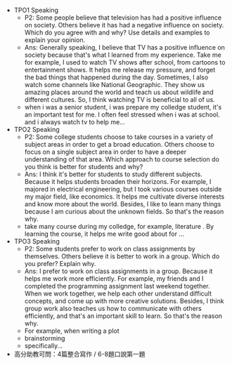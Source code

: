 * TPO1 Speaking
	* P2: Some people believe that television has had a positive influence on society. Others believe it has had a negative influence on society. Which do you agree with and why? Use details and examples to explain your opinion.
	* Ans: Generally speaking, I believe that TV has a positive influence on society because that's what I learned from my experience. Take me for example, I used to watch TV shows after school, from cartoons to entertainment shows. It helps me release my pressure, and forget the bad things that happened during the day. Sometimes, I also watch some channels like National Geographic. They show us amazing places around the world and teach us about wildlife and different cultures. So, I think watching TV is beneficial to all of us.
	* when i was a senior student, i was prepare my colledge student, it's an important test for me. I often feel stressed when i was at school. and i always watch tv to help me...
* TPO2 Speaking
	* P2: Some college students choose to take courses in a variety of subject areas in order to get a broad education. Others choose to focus on a single subject area in order to have a deeper understanding of that area. Which approach to course selection do you think is better for students and why?
	* Ans: I think it's better for students to study different subjects. Because it helps students broaden their horizons. For example, I majored in electrical engineering, but I took various courses outside my major field, like economics. It helps me cultivate diverse interests and know more about the world. Besides, I like to learn many things because I am curious about the unknown fields. So that's the reason why.
	* take many course during my colledge, for example, literature . By learning the course, it helps me write good about for ...
* TPO3 Speaking
	* P2: Some students prefer to work on class assignments by themselves. Others believe it is better to work in a group. Which do you prefer? Explain why.
	* Ans: I prefer to work on class assignments in a group. Because it helps me work more efficiently. For example, my friends and I completed the programming assignment last weekend together. When we work together, we help each other understand difficult concepts, and come up with more creative solutions. Besides, I think group work also teaches us how to communicate with others efficiently, and that's an important skill to learn. So that's the reason why.
	* For example, when writing a plot 
	* brainstorming
	* specifically...
* 高分助教可問：4篇整合寫作 / 6-8題口說第一題